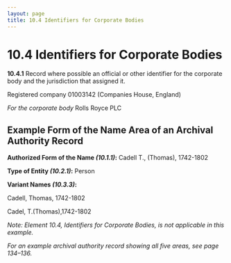 ```yaml
---
layout: page
title: 10.4 Identifiers for Corporate Bodies
---
```

# 10.4 Identifiers for Corporate Bodies

**10.4.1** Record where possible an official or other identifier for the corporate body and the jurisdiction that assigned it.

<p class="dacs-example">Registered company 01003142 (Companies House, England)</p>

<p class="dacs-example"><em>For the corporate body</em> Rolls Royce PLC</p>

## Example Form of the Name Area of an Archival Authority Record

<p class="dacs-example"><strong>Authorized Form of the Name <em>(10.1.1)</em>:</strong> Cadell T., (Thomas), 1742-1802</p>

<p class="dacs-example"><strong>Type of Entity <em>(10.2.1)</em>:</strong> Person</p>

<p class="dacs-example"><strong>Variant Names <em>(10.3.3)</em>:</strong></p>

<p class="dacs-example">Cadell, Thomas, 1742-1802</p>

<p class="dacs-example">Cadel, T.(Thomas),1742-1802</p>

_Note: Element 10.4, Identifiers for Corporate Bodies, is not applicable in this example._

_For an example archival authority record showing all five areas, see page 134–136._
